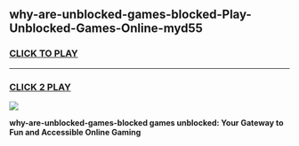 
## why-are-unblocked-games-blocked-Play-Unblocked-Games-Online-myd55
<h3>
<a href="https://premium76.site?title=why-are-unblocked-games-blocked&ref=24A">CLICK TO PLAY</a></h3>
<hr>

<h3>
<a href="https://premium76.site?title=why-are-unblocked-games-blocked&ref=24A">CLICK 2 PLAY</a>
  
</h3>

<a href="https://premium76.site?title=why-are-unblocked-games-blocked&ref=24A"><img src="https://clearcache.store/games.png"></a>


**why-are-unblocked-games-blocked games unblocked: Your Gateway to Fun and Accessible Online Gaming**
